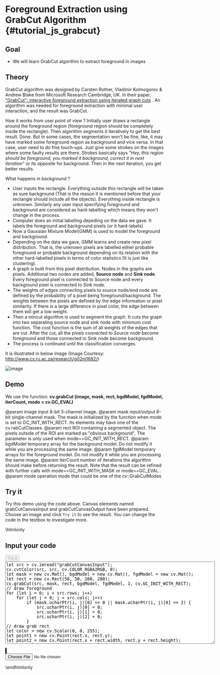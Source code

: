 Foreground Extraction using GrabCut Algorithm {#tutorial_js_grabcut}
=========================================================

Goal
----

-   We will learn GrabCut algorithm to extract foreground in images

Theory
------

GrabCut algorithm was designed by Carsten Rother, Vladimir Kolmogorov & Andrew Blake from Microsoft
Research Cambridge, UK. in their paper, ["GrabCut": interactive foreground extraction using iterated
graph cuts](http://dl.acm.org/citation.cfm?id=1015720) . An algorithm was needed for foreground
extraction with minimal user interaction, and the result was GrabCut.

How it works from user point of view ? Initially user draws a rectangle around the foreground region
(foreground region should be completely inside the rectangle). Then algorithm segments it
iteratively to get the best result. Done. But in some cases, the segmentation won't be fine, like,
it may have marked some foreground region as background and vice versa. In that case, user need to
do fine touch-ups. Just give some strokes on the images where some faulty results are there. Strokes
basically says *"Hey, this region should be foreground, you marked it background, correct it in next
iteration"* or its opposite for background. Then in the next iteration, you get better results.

What happens in background ?

-   User inputs the rectangle. Everything outside this rectangle will be taken as sure background
    (That is the reason it is mentioned before that your rectangle should include all the
    objects). Everything inside rectangle is unknown. Similarly any user input specifying
    foreground and background are considered as hard-labelling which means they won't change in
    the process.
-   Computer does an initial labelling depeding on the data we gave. It labels the foreground and
    background pixels (or it hard-labels)
-   Now a Gaussian Mixture Model(GMM) is used to model the foreground and background.
-   Depending on the data we gave, GMM learns and create new pixel distribution. That is, the
    unknown pixels are labelled either probable foreground or probable background depending on its
    relation with the other hard-labelled pixels in terms of color statistics (It is just like
    clustering).
-   A graph is built from this pixel distribution. Nodes in the graphs are pixels. Additional two
    nodes are added, **Source node** and **Sink node**. Every foreground pixel is connected to
    Source node and every background pixel is connected to Sink node.
-   The weights of edges connecting pixels to source node/end node are defined by the probability
    of a pixel being foreground/background. The weights between the pixels are defined by the edge
    information or pixel similarity. If there is a large difference in pixel color, the edge
    between them will get a low weight.
-   Then a mincut algorithm is used to segment the graph. It cuts the graph into two separating
    source node and sink node with minimum cost function. The cost function is the sum of all
    weights of the edges that are cut. After the cut, all the pixels connected to Source node
    become foreground and those connected to Sink node become background.
-   The process is continued until the classification converges.

It is illustrated in below image (Image Courtesy: <http://www.cs.ru.ac.za/research/g02m1682/>)

![image](images/grabcut_scheme.jpg)

Demo
----

We use the function: **cv.grabCut (image, mask, rect, bgdModel, fgdModel, iterCount, mode = cv.GC_EVAL)** 

@param image      input 8-bit 3-channel image.
@param mask       input/output 8-bit single-channel mask. The mask is initialized by the function when mode is set to GC_INIT_WITH_RECT. Its elements may have one of the cv.rabCutClasses.
@param rect       ROI containing a segmented object. The pixels outside of the ROI are marked as "obvious background". The parameter is only used when mode==GC_INIT_WITH_RECT.
@param bgdModel   temporary array for the background model. Do not modify it while you are processing the same image.
@param fgdModel   temporary arrays for the foreground model. Do not modify it while you are processing the same image.
@param iterCount  number of iterations the algorithm should make before returning the result. Note that the result can be refined with further calls with mode==GC_INIT_WITH_MASK or mode==GC_EVAL .
@param mode       operation mode that could be one of the cv::GrabCutModes 

Try it
------

Try this demo using the code above. Canvas elements named grabCutCanvasInput and grabCutCanvasOutput have been prepared. Choose an image and
click `Try it` to see the result. You can change the code in the textbox to investigate more.

\htmlonly
<!DOCTYPE html>
<head>
<style>
canvas {
    border: 1px solid black;
}
.err {
    color: red;
}
</style>
</head>
<body>
<div id="grabCutCodeArea">
<h2>Input your code</h2>
<button id="grabCutTryIt" disabled="true" onclick="grabCutExecuteCode()">Try it</button><br>
<textarea rows="17" cols="80" id="grabCutTestCode" spellcheck="false">
let src = cv.imread("grabCutCanvasInput");
cv.cvtColor(src, src, cv.COLOR_RGBA2RGB, 0);
let mask = new cv.Mat(), bgdModel = new cv.Mat(), fgdModel = new cv.Mat();
let rect = new cv.Rect(50, 50, 260, 280);
cv.grabCut(src, mask, rect, bgdModel, fgdModel, 1, cv.GC_INIT_WITH_RECT);
// draw foreground
for (let i = 0; i < src.rows; i++)
    for (let j = 0; j < src.cols; j++) 
        if (mask.ucharPtr(i, j)[0] == 0 || mask.ucharPtr(i, j)[0] == 2) {
            src.ucharPtr(i, j)[0] = 0;
            src.ucharPtr(i, j)[1] = 0;
            src.ucharPtr(i, j)[2] = 0;
        }
// draw grab rect
let color = new cv.Scalar(0, 0, 255);
let point1 = new cv.Point(rect.x, rect.y);
let point2 = new cv.Point(rect.x + rect.width, rect.y + rect.height);
cv.rectangle(src, point1, point2, color);
cv.imshow("grabCutCanvasOutput", src);
src.delete(); mask.delete(); bgdModel.delete(); fgdModel.delete(); 
</textarea>
<p class="err" id="grabCutErr"></p>
</div>
<div id="grabCutShowcase">
    <div>
        <canvas id="grabCutCanvasInput"></canvas>
        <canvas id="grabCutCanvasOutput"></canvas>
    </div>
    <input type="file" id="grabCutInput" name="file" />
</div>
<script src="utils.js"></script>
<script async src="opencv.js" id="opencvjs"></script>
<script>
function grabCutExecuteCode() {
    let grabCutText = document.getElementById("grabCutTestCode").value;
    try {
        eval(grabCutText);
        document.getElementById("grabCutErr").innerHTML = " ";
    } catch(err) {
        document.getElementById("grabCutErr").innerHTML = err;
    }
}

loadImageToCanvas("lena.jpg", "grabCutCanvasInput");
let grabCutInputElement = document.getElementById("grabCutInput");
grabCutInputElement.addEventListener("change", grabCutHandleFiles, false);
function grabCutHandleFiles(e) {
    let grabCutUrl = URL.createObjectURL(e.target.files[0]);
    loadImageToCanvas(grabCutUrl, "grabCutCanvasInput");
}

function onReady() {
    document.getElementById("grabCutTryIt").disabled = false;
}
if (typeof cv !== 'undefined') {
    onReady();
} else {
    document.getElementById("opencvjs").onload = onReady;
}
</script>
</body>
\endhtmlonly